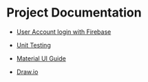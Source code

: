# Project Documentation

* [User Account login with Firebase](User-Account-Login)

* [Unit Testing](Unit-Testing)

* [Material UI Guide](Material-UI-Guide)

* [Draw.io](Draw-io.md)